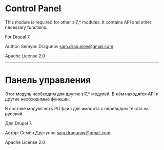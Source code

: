 # Control Panel

This module is required for other sl7_* modules. It contains API and other necessary functions.

For Drupal 7.

Author: Semyon Dragunov [sam.dragunov@gmail.com](sam.dragunov@gmail.com)

Apache License 2.0

***
# Панель управления

Этот модуль необходим для других sl7_* модулей. В нём находятся API и другие необходимые функции.

В составе модуля есть PO файл для импорта с переводом текста на русский.

Для Drupal 7.

Автор: Семён Драгунов [sam.dragunov@gmail.com](sam.dragunov@gmail.com)

Apache License 2.0
